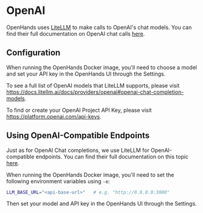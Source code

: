 # OpenAI

OpenHands uses [LiteLLM](https://www.litellm.ai/) to make calls to OpenAI's chat models. You can find their full documentation on OpenAI chat calls [here](https://docs.litellm.ai/docs/providers/openai).

## Configuration

When running the OpenHands Docker image, you'll need to choose a model and set your API key in the OpenHands UI through the Settings.

To see a full list of OpenAI models that LiteLLM supports, please visit https://docs.litellm.ai/docs/providers/openai#openai-chat-completion-models.

To find or create your OpenAI Project API Key, please visit https://platform.openai.com/api-keys.

## Using OpenAI-Compatible Endpoints

Just as for OpenAI Chat completions, we use LiteLLM for OpenAI-compatible endpoints. You can find their full documentation on this topic [here](https://docs.litellm.ai/docs/providers/openai_compatible).

When running the OpenHands Docker image, you'll need to set the following environment variables using `-e`:

```sh
LLM_BASE_URL="<api-base-url>"   # e.g. "http://0.0.0.0:3000"
```

Then set your model and API key in the OpenHands UI through the Settings.
